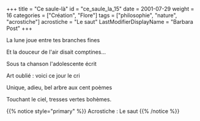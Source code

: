 +++
title = "Ce saule-là"
id = "ce_saule_la_15"
date = 2001-07-29
weight = 16
categories = ["Création", "Flore"]
tags = ["philosophie", "nature", "acrostiche"]
acrostiche = "Le saut"
LastModifierDisplayName = "Barbara Post"
+++

La lune joue entre tes branches fines

Et la douceur de l'air disait comptines...

Sous ta chanson l'adolescente écrit

Art oublié : voici ce jour le cri

Unique, adieu, bel arbre aux cent poèmes

Touchant le ciel, tresses vertes bohèmes.

{{% notice style="primary" %}}
Acrostiche : Le saut
{{% /notice %}}
